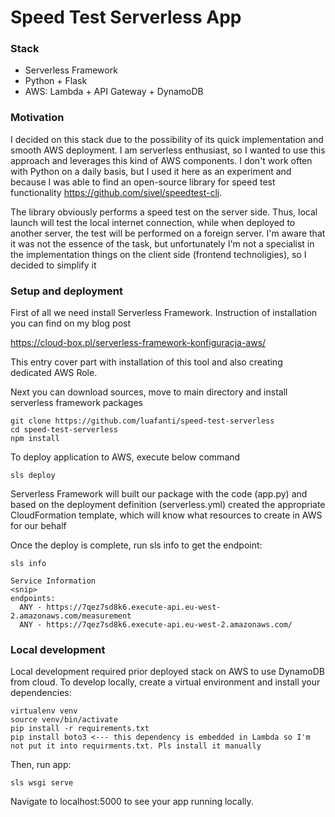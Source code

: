 # Speed Test Serverless App 

### Stack
- Serverless Framework
- Python + Flask
- AWS: Lambda + API Gateway + DynamoDB

### Motivation

I decided on this stack due to the possibility of its quick implementation and smooth AWS deployment. I am serverless enthusiast,  so I wanted to use this approach and leverages this kind of AWS components. I don't work often with Python on a daily basis, but I used it here as an experiment and because I was able to find an open-source library for speed test functionality https://github.com/sivel/speedtest-cli. 

The library obviously performs a speed test on the server side. Thus, local launch will test the local internet connection, while when deployed to another server, the test will be performed on a foreign server. I'm aware that it was not the essence of the task, but unfortunately I'm not a specialist in the implementation things on the client side (frontend technoligies), so I decided to simplify it

### Setup and deployment

First of all we need install Serverless Framework. Instruction of installation you can find on my blog post 

https://cloud-box.pl/serverless-framework-konfiguracja-aws/

This entry cover part with installation of this tool and also creating dedicated AWS Role. 


Next you can download sources, move to main directory and install serverless framework packages 

```
git clone https://github.com/luafanti/speed-test-serverless
cd speed-test-serverless
npm install
```

To deploy application to AWS, execute below command 

```
sls deploy
```

Serverless Framework will built our package with the code (app.py) and based on the deployment definition (serverless.yml) created the appropriate CloudFormation template, which will know what resources to create in AWS for our behalf

Once the deploy is complete, run sls info to get the endpoint:

```
sls info

Service Information
<snip>
endpoints:
  ANY - https://7qez7sd8k6.execute-api.eu-west-2.amazonaws.com/measurement
  ANY - https://7qez7sd8k6.execute-api.eu-west-2.amazonaws.com/

```

### Local development
Local development required prior deployed stack on AWS to use DynamoDB from cloud. To develop locally, create a virtual environment and install your dependencies:

```
virtualenv venv
source venv/bin/activate
pip install -r requirements.txt
pip install boto3 <--- this dependency is embedded in Lambda so I'm not put it into requirments.txt. Pls install it manually
```

Then, run app:

```
sls wsgi serve
```

Navigate to localhost:5000 to see your app running locally.



